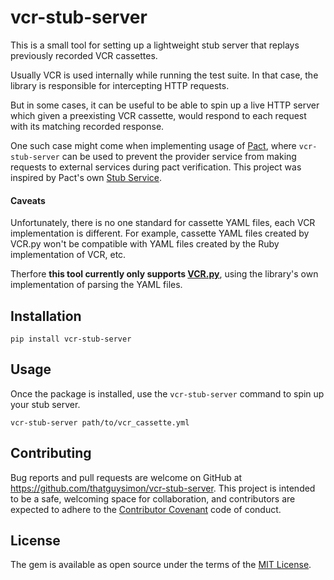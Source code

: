 # vcr-stub-server

This is a small tool for setting up a lightweight stub server that replays previously recorded VCR cassettes.

Usually VCR is used internally while running the test suite. In that case, the library is responsible for intercepting HTTP requests. 

But in some cases, it can be useful to be able to spin up a live HTTP server which given a preexisting VCR cassette, would respond to each request with its matching recorded response.

One such case might come when implementing usage of [Pact](http://pact.io), where `vcr-stub-server` can be used to prevent the provider service from making requests to external services during pact verification. This project was inspired by Pact's own [Stub Service](https://github.com/pact-foundation/pact-mock_service#stub-service-usage).

#### Caveats

Unfortunately, there is no one standard for cassette YAML files, each VCR implementation is different. For example, cassette YAML files created by VCR.py won't be compatible with YAML files created by the Ruby implementation of VCR, etc.

Therfore **this tool currently only supports [VCR.py](https://github.com/kevin1024/vcrpy)**, using the library's own implementation of parsing the YAML files.

## Installation

```
pip install vcr-stub-server
```

## Usage

Once the package is installed, use the `vcr-stub-server` command to spin up your stub server.

```
vcr-stub-server path/to/vcr_cassette.yml
```

## Contributing

Bug reports and pull requests are welcome on GitHub at https://github.com/thatguysimon/vcr-stub-server. This project is intended to be a safe, welcoming space for collaboration, and contributors are expected to adhere to the [Contributor Covenant](https://contributor-covenant.org) code of conduct.

## License

The gem is available as open source under the terms of the [MIT License](https://opensource.org/licenses/MIT).